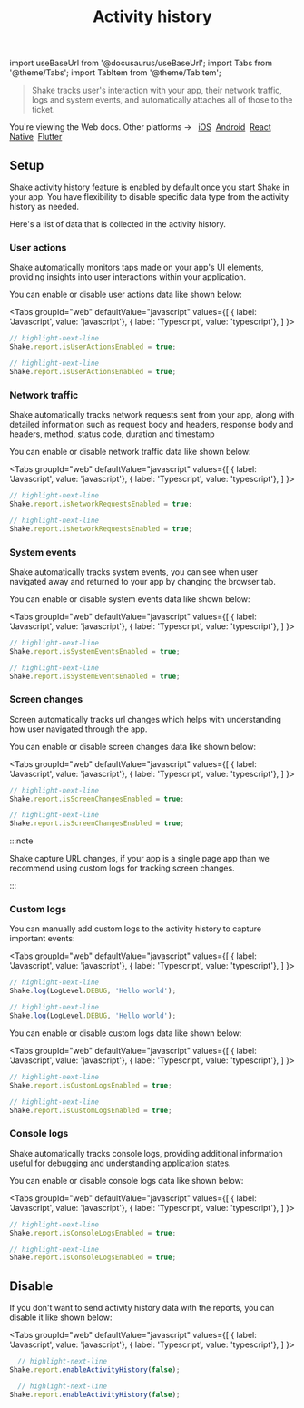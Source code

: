 ﻿---
id: activity-history
title: Activity history
---
import useBaseUrl from '@docusaurus/useBaseUrl';
import Tabs from '@theme/Tabs';
import TabItem from '@theme/TabItem';

>Shake tracks user's interaction with your app, their network traffic, logs and system events,
and automatically attaches all of those to the ticket.

<p class="p2 mt-40">You're viewing the Web docs. Other platforms → &nbsp;
<a href="/docs/ios/configuration-and-data/activity-history/">iOS</a>&nbsp; 
<a href="/docs/android/configuration-and-data/activity-history/">Android</a>&nbsp;
<a href="/docs/react/configuration-and-data/activity-history/">React Native</a>&nbsp;
<a href="/docs/flutter/configuration-and-data/activity-history/">Flutter</a>&nbsp;  
</p>

## Setup

Shake activity history feature is enabled by default once you start Shake in your app. 
You have flexibility to disable specific data type from the activity history as needed.

Here's a list of data that is collected in the activity history.

### User actions

Shake automatically monitors taps made on your app's UI elements, providing insights into user interactions within your application.

You can enable or disable user actions data like shown below:

<Tabs
groupId="web"
defaultValue="javascript"
values={[
{ label: 'Javascript', value: 'javascript'},
{ label: 'Typescript', value: 'typescript'},
]
}>

<TabItem value="javascript">

```javascript title="index.js"
// highlight-next-line
Shake.report.isUserActionsEnabled = true;
```

</TabItem>

<TabItem value="typescript">

```typescript title="index.ts"
// highlight-next-line
Shake.report.isUserActionsEnabled = true;
```

</TabItem>
</Tabs>

### Network traffic

Shake automatically tracks network requests sent from your app, along with detailed information such as
request body and headers, response body and headers, method, status code, duration and timestamp

You can enable or disable network traffic data like shown below:

<Tabs
groupId="web"
defaultValue="javascript"
values={[
{ label: 'Javascript', value: 'javascript'},
{ label: 'Typescript', value: 'typescript'},
]
}>

<TabItem value="javascript">

```javascript title="index.js"
// highlight-next-line
Shake.report.isNetworkRequestsEnabled = true;
```

</TabItem>

<TabItem value="typescript">

```typescript title="index.ts"
// highlight-next-line
Shake.report.isNetworkRequestsEnabled = true;
```

</TabItem>
</Tabs>

### System events

Shake automatically tracks system events, you can see when user navigated away and returned to your app by changing the browser tab.

You can enable or disable system events data like shown below:

<Tabs
groupId="web"
defaultValue="javascript"
values={[
{ label: 'Javascript', value: 'javascript'},
{ label: 'Typescript', value: 'typescript'},
]
}>

<TabItem value="javascript">

```javascript title="index.js"
// highlight-next-line
Shake.report.isSystemEventsEnabled = true;
```

</TabItem>

<TabItem value="typescript">

```typescript title="index.ts"
// highlight-next-line
Shake.report.isSystemEventsEnabled = true;
```

</TabItem>
</Tabs>


### Screen changes

Screen automatically tracks url changes which helps with understanding how user navigated through the app.

You can enable or disable screen changes data like shown below:

<Tabs
groupId="web"
defaultValue="javascript"
values={[
{ label: 'Javascript', value: 'javascript'},
{ label: 'Typescript', value: 'typescript'},
]
}>

<TabItem value="javascript">

```javascript title="index.js"
// highlight-next-line
Shake.report.isScreenChangesEnabled = true;
```

</TabItem>

<TabItem value="typescript">

```typescript title="index.ts"
// highlight-next-line
Shake.report.isScreenChangesEnabled = true;
```

</TabItem>
</Tabs>

:::note

Shake capture URL changes, if your app is a single page app than we recommend using custom logs for tracking screen changes.

:::

### Custom logs

You can manually add custom logs to the activity history to capture important events:

<Tabs
groupId="web"
defaultValue="javascript"
values={[
{ label: 'Javascript', value: 'javascript'},
{ label: 'Typescript', value: 'typescript'},
]
}>

<TabItem value="javascript">

```javascript title="index.js"
// highlight-next-line
Shake.log(LogLevel.DEBUG, 'Hello world');
```

</TabItem>

<TabItem value="typescript">

```typescript title="index.ts"
// highlight-next-line
Shake.log(LogLevel.DEBUG, 'Hello world');
```

</TabItem>
</Tabs>

You can enable or disable custom logs data like shown below:

<Tabs
groupId="web"
defaultValue="javascript"
values={[
{ label: 'Javascript', value: 'javascript'},
{ label: 'Typescript', value: 'typescript'},
]
}>

<TabItem value="javascript">

```javascript title="index.js"
// highlight-next-line
Shake.report.isCustomLogsEnabled = true;
```

</TabItem>

<TabItem value="typescript">

```typescript title="index.ts"
// highlight-next-line
Shake.report.isCustomLogsEnabled = true;
```

</TabItem>
</Tabs>

### Console logs

Shake automatically tracks console logs, providing additional information useful for debugging and understanding application states.

You can enable or disable console logs data like shown below:

<Tabs
groupId="web"
defaultValue="javascript"
values={[
{ label: 'Javascript', value: 'javascript'},
{ label: 'Typescript', value: 'typescript'},
]
}>

<TabItem value="javascript">

```javascript title="index.js"
// highlight-next-line
Shake.report.isConsoleLogsEnabled = true;
```

</TabItem>

<TabItem value="typescript">

```typescript title="index.ts"
// highlight-next-line
Shake.report.isConsoleLogsEnabled = true;
```

</TabItem>
</Tabs>

## Disable

If you don't want to send activity history data with the reports, you can disable it like shown below:

<Tabs
groupId="web"
defaultValue="javascript"
values={[
{ label: 'Javascript', value: 'javascript'},
{ label: 'Typescript', value: 'typescript'},
]
}>

<TabItem value="javascript">

```javascript title="index.js"
  // highlight-next-line
Shake.report.enableActivityHistory(false);
```

</TabItem>

<TabItem value="typescript">

```typescript title="index.ts"
  // highlight-next-line
Shake.report.enableActivityHistory(false);
```

</TabItem>
</Tabs>
